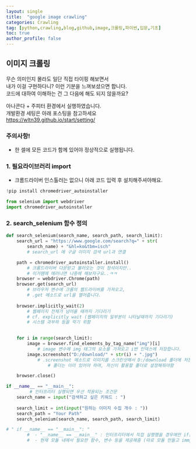 ```yaml
---
layout: single
title:  "google image crawling"
categories: Crawling
tag: [python,crawling,blog,github,image,크롤링,파이썬,입문,기초]
toc: true
author_profile: false
---
```


## 이미지 크롤링 

무슨 의미인지 몰라도 일단 직접 타이핑 해보면서  
내가 이걸 구현하다니?  이런 기분을 느껴보셨으면 합니다.  
코드에 대하여 이해하는 건 그 다음에 해도 되지 않을까요?  

아나콘다 + 주피터 환경에서 실행하였습니다.  
개발환경 세팅은 아래 포스팅을 참고하세요  
https://wltn39.github.io/start/setting/

### 주의사항! 
- 한 셀에 모든 코드가 함께 있어야 정상적으로 실행됩니다.

### 1. 필요라이브러리 import
- 크롬드라이버 인스톨러는 없으니 아래 코드 입력 후 설치해주셔야해요. 


```python
!pip install chromedriver_autoinstaller
```


```python
from selenium import webdriver
import chromedriver_autoinstaller
```

### 2. search_selenium 함수 정의


```python
def search_selenium(search_name, search_path, search_limit):
    search_url = "https://www.google.com/search?q=" + str(
        search_name) + "&hl=ko&tbm=isch"
        # search_url 에 구글 이미지 검색 url과 연결

    path = chromedriver_autoinstaller.install()
        # 크롬드라이버 다운받고 불러오는 것이 정석이지만.. 
        # 이거땜에 에러나면 나중에 해보자구요..ㅋㅋ
    browser = webdriver.Chrome(path)
    browser.get(search_url)
        # 브라우저 변수에 크롬의 웹드라이버를 가져오고, 
        # .get 메소드로 url을 열어줍니다. 
        
    browser.implicitly_wait(2)
        # 웹페이지 전체가 넘어올 때까지 기다리기
        # cf. explicitly wait (웹페이지의 일부분이 나타날때까지 기다리기) 
        # 시스템 과부하 등을 막기 위함
            
```


```python
    for i in range(search_limit):
        image = browser.find_elements_by_tag_name("img")[i]
            # image 변수에 img 태그의 요소를 가져오고 i번 인덱스에 저장합니다. 
        image.screenshot("D:/download/" + str(i) + ".jpg")
            # .screenshot 메소드로 이미지를 스크린샷해서 D:/download 폴더에 저장해줌 
                # 폴더는 이미 있어야 하며, 자신이 활용할 폴더로 설정해줘야함

    browser.close()
```


```python
if __name__ == "__main__":
         # 인터프리터 실행되면 우선 적용되는 조건문
    search_name = input("검색하고 싶은 키워드 : ")
     
    search_limit = int(input("원하는 이미지 수집 개수 : "))
    search_path = "Your Path"
    search_selenium(search_name, search_path, search_limit)
```


```python
# " if __name__ == "__main__": "
        #  - "__name__ == __main__" : 인터프리터에서 직접 실행했을 경우에만 if문 내의 코드를 돌리라는 명령 
        #  - 현재 모듈 내에서 필요한 함수, 변수 등을 제공해줌 (따로 모듈 만들고 immport 하지 않고 해결할 때 활용됨)
```
